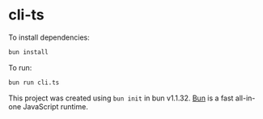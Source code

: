 # cli-ts

To install dependencies:

```bash
bun install
```

To run:

```bash
bun run cli.ts
```

This project was created using `bun init` in bun v1.1.32. [Bun](https://bun.sh) is a fast all-in-one JavaScript runtime.
